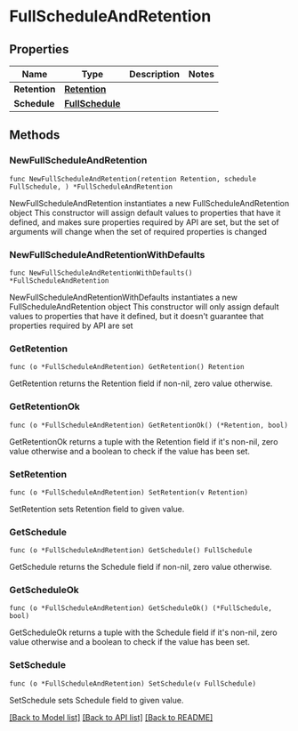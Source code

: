 # FullScheduleAndRetention

## Properties

Name | Type | Description | Notes
------------ | ------------- | ------------- | -------------
**Retention** | [**Retention**](Retention.md) |  | 
**Schedule** | [**FullSchedule**](FullSchedule.md) |  | 

## Methods

### NewFullScheduleAndRetention

`func NewFullScheduleAndRetention(retention Retention, schedule FullSchedule, ) *FullScheduleAndRetention`

NewFullScheduleAndRetention instantiates a new FullScheduleAndRetention object
This constructor will assign default values to properties that have it defined,
and makes sure properties required by API are set, but the set of arguments
will change when the set of required properties is changed

### NewFullScheduleAndRetentionWithDefaults

`func NewFullScheduleAndRetentionWithDefaults() *FullScheduleAndRetention`

NewFullScheduleAndRetentionWithDefaults instantiates a new FullScheduleAndRetention object
This constructor will only assign default values to properties that have it defined,
but it doesn't guarantee that properties required by API are set

### GetRetention

`func (o *FullScheduleAndRetention) GetRetention() Retention`

GetRetention returns the Retention field if non-nil, zero value otherwise.

### GetRetentionOk

`func (o *FullScheduleAndRetention) GetRetentionOk() (*Retention, bool)`

GetRetentionOk returns a tuple with the Retention field if it's non-nil, zero value otherwise
and a boolean to check if the value has been set.

### SetRetention

`func (o *FullScheduleAndRetention) SetRetention(v Retention)`

SetRetention sets Retention field to given value.


### GetSchedule

`func (o *FullScheduleAndRetention) GetSchedule() FullSchedule`

GetSchedule returns the Schedule field if non-nil, zero value otherwise.

### GetScheduleOk

`func (o *FullScheduleAndRetention) GetScheduleOk() (*FullSchedule, bool)`

GetScheduleOk returns a tuple with the Schedule field if it's non-nil, zero value otherwise
and a boolean to check if the value has been set.

### SetSchedule

`func (o *FullScheduleAndRetention) SetSchedule(v FullSchedule)`

SetSchedule sets Schedule field to given value.



[[Back to Model list]](../README.md#documentation-for-models) [[Back to API list]](../README.md#documentation-for-api-endpoints) [[Back to README]](../README.md)


